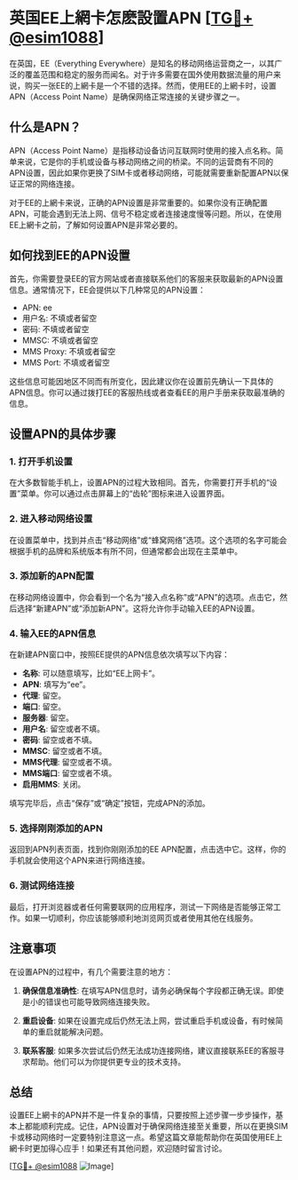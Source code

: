 # 英国EE上網卡怎麽設置APN [[TG💪+ @esim1088](https://t.me/s/esim1088)]

在英国，EE（Everything Everywhere）是知名的移动网络运营商之一，以其广泛的覆盖范围和稳定的服务而闻名。对于许多需要在国外使用数据流量的用户来说，购买一张EE的上網卡是一个不错的选择。然而，使用EE的上網卡时，设置APN（Access Point Name）是确保网络正常连接的关键步骤之一。

## 什么是APN？

APN（Access Point Name）是指移动设备访问互联网时使用的接入点名称。简单来说，它是你的手机或设备与移动网络之间的桥梁。不同的运营商有不同的APN设置，因此如果你更换了SIM卡或者移动网络，可能就需要重新配置APN以保证正常的网络连接。

对于EE的上網卡来说，正确的APN设置是非常重要的。如果你没有正确配置APN，可能会遇到无法上网、信号不稳定或者连接速度慢等问题。所以，在使用EE上網卡之前，了解如何设置APN是非常必要的。

## 如何找到EE的APN设置

首先，你需要登录EE的官方网站或者直接联系他们的客服来获取最新的APN设置信息。通常情况下，EE会提供以下几种常见的APN设置：

- APN: ee
- 用户名: 不填或者留空
- 密码: 不填或者留空
- MMSC: 不填或者留空
- MMS Proxy: 不填或者留空
- MMS Port: 不填或者留空

这些信息可能因地区不同而有所变化，因此建议你在设置前先确认一下具体的APN信息。你可以通过拨打EE的客服热线或者查看EE的用户手册来获取最准确的信息。

## 设置APN的具体步骤

### 1. 打开手机设置

在大多数智能手机上，设置APN的过程大致相同。首先，你需要打开手机的“设置”菜单。你可以通过点击屏幕上的“齿轮”图标来进入设置界面。

### 2. 进入移动网络设置

在设置菜单中，找到并点击“移动网络”或“蜂窝网络”选项。这个选项的名字可能会根据手机的品牌和系统版本有所不同，但通常都会出现在主菜单中。

### 3. 添加新的APN配置

在移动网络设置中，你会看到一个名为“接入点名称”或“APN”的选项。点击它，然后选择“新建APN”或“添加新APN”。这将允许你手动输入EE的APN设置。

### 4. 输入EE的APN信息

在新建APN窗口中，按照EE提供的APN信息依次填写以下内容：

- **名称**: 可以随意填写，比如“EE上网卡”。
- **APN**: 填写为“ee”。
- **代理**: 留空。
- **端口**: 留空。
- **服务器**: 留空。
- **用户名**: 留空或者不填。
- **密码**: 留空或者不填。
- **MMSC**: 留空或者不填。
- **MMS代理**: 留空或者不填。
- **MMS端口**: 留空或者不填。
- **启用MMS**: 关闭。

填写完毕后，点击“保存”或“确定”按钮，完成APN的添加。

### 5. 选择刚刚添加的APN

返回到APN列表页面，找到你刚刚添加的EE APN配置，点击选中它。这样，你的手机就会使用这个APN来进行网络连接。

### 6. 测试网络连接

最后，打开浏览器或者任何需要联网的应用程序，测试一下网络是否能够正常工作。如果一切顺利，你应该能够顺利地浏览网页或者使用其他在线服务。

## 注意事项

在设置APN的过程中，有几个需要注意的地方：

1. **确保信息准确性**: 在填写APN信息时，请务必确保每个字段都正确无误。即使是小的错误也可能导致网络连接失败。
   
2. **重启设备**: 如果在设置完成后仍然无法上网，尝试重启手机或设备，有时候简单的重启就能解决问题。

3. **联系客服**: 如果多次尝试后仍然无法成功连接网络，建议直接联系EE的客服寻求帮助。他们可以为你提供更专业的技术支持。

## 总结

设置EE上網卡的APN并不是一件复杂的事情，只要按照上述步骤一步步操作，基本上都能顺利完成。记住，APN设置对于确保网络连接至关重要，所以在更换SIM卡或移动网络时一定要特别注意这一点。希望这篇文章能帮助你在英国使用EE上網卡时更加得心应手！如果还有其他问题，欢迎随时留言讨论。

[[TG💪+ @esim1088](https://t.me/s/esim1088) ![Image](https://i.postimg.cc/4NQfJmqS/Snipaste-2025-05-13-00-14-12.png)]